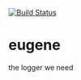 [![Build Status](https://travis-ci.org/ericminio/eugene.svg?branch=master)](https://travis-ci.org/ericminio/eugene)

# eugene
the logger we need
